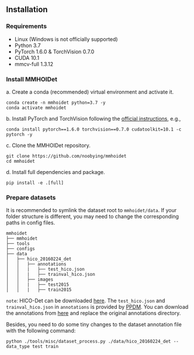  ## Installation

### Requirements

- Linux (Windows is not officially supported)
- Python 3.7
- PyTorch 1.6.0 & TorchVision 0.7.0
- CUDA 10.1
- mmcv-full 1.3.12

### Install MMHOIDet

a. Create a conda (recommended) virtual environment and activate it.

```shell
conda create -n mmhoidet python=3.7 -y
conda activate mmhoidet
```

b. Install PyTorch and TorchVision following the [official instructions](https://pytorch.org/), e.g.,

```shell
conda install pytorch==1.6.0 torchvision==0.7.0 cudatoolkit=10.1 -c pytorch -y
```

c. Clone the MMHOIDet repository.

```shell
git clone https://github.com/noobying/mmhoidet
cd mmhoidet
```

d. Install full dependencies and package.

```shell
pip install -e .[full]
```

### Prepare datasets

It is recommended to symlink the dataset root to `mmhoidet/data`.
If your folder structure is different, you may need to change the corresponding paths in config files.

```
mmhoidet
├── mmhoidet
├── tools
├── configs
├── data
│   ├── hico_20160224_det
│   │   ├── annotations
│   │   |   ├── test_hico.json
│   │   |   ├── trainval_hico.json
│   │   ├── images
│   │   |   ├── test2015
│   │   |   ├── train2015
```
`note`: HICO-Det can be downloaded [here](https://drive.google.com/open?id=1QZcJmGVlF9f4h-XLWe9Gkmnmj2z1gSnk). The `test_hico.json` and `trainval_hico.json` in `annotations` is provided by [PPDM](https://github.com/YueLiao/PPDM). You can download the annotations from [here](https://drive.google.com/open?id=1WI-gsNLS-t0Kh8TVki1wXqc3y2Ow1f2R) and replace the original annotations directory.

Besides, you need to do some tiny changes to the dataset annotation file with the following command:

```shell
python ./tools/misc/dataset_process.py ./data/hico_20160224_det --data_type test train
```

